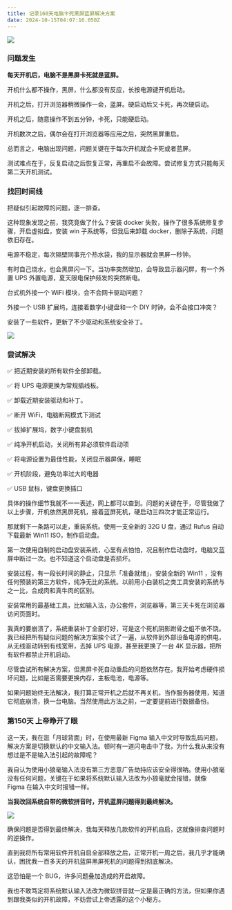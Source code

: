 ```yaml
---
title: 记录160天电脑卡死黑屏蓝屏解决方案
date: 2024-10-15T04:07:16.050Z
---
```



![](https://img-1259210397.cos.ap-guangzhou.myqcloud.com/Pasted%20image%2020240410104945.png)

### 问题发生

**每天开机后，电脑不是黑屏卡死就是蓝屏。**

开机什么都不操作，黑屏，什么都没有反应，长按电源键开机启动。

开机之后，打开浏览器稍微操作一会，蓝屏。硬启动后又卡死，再次硬启动。

开机之后，随意操作不到五分钟，卡死，只能硬启动。

开机数次之后，偶尔会在打开浏览器等应用之后，突然黑屏重启。

总而言之，电脑出现问题，问题关键在于每次开机就会卡死或者蓝屏。

测试难点在于，反复启动之后恢复正常，再重启不会故障。尝试修复方式只能每天第二天开机测试。

### 找回时间线

把疑似引起故障的问题，逐一排查。

这种现象发现之前，我究竟做了什么？安装 docker 失败，操作了很多系统修复步骤，开启虚拟盘，安装 win 子系统等，但我后来卸载 docker，删除子系统，问题依旧存在。

电源不稳定，每次隔壁同事充个热水袋，我的显示器就会黑屏一秒钟。

有时自己烧水，也会黑屏闪一下。当功率突然增加，会导致显示器闪屏，有一个外置 UPS 外置电源，夏天限电保护频发的突然断电。

台式机外接一个 WiFi 模块，会不会网卡驱动问题？

外接一个 USB 扩展坞，连接着数字小键盘和一个 DIY 时钟，会不会接口冲突？

安装了一些软件，更新了不少驱动和系统安全补丁。

![](https://img-1259210397.cos.ap-guangzhou.myqcloud.com/Pasted%20image%2020240410105720.png)

### 尝试解决

✅ 把近期安装的所有软件全部卸载。

✅ 将 UPS 电源更换为常规插线板。

✅ 卸载近期安装驱动和补丁。

✅ 断开 WiFi，电脑断网模式下测试

✅ 拔掉扩展坞，数字小键盘脱机

✅ 纯净开机启动，关闭所有非必须软件启动项

✅ 将电源设置为最佳性能，关闭显示器屏保，睡眠

✅ 开机阶段，避免功率过大的电器

✅ USB 鼠标，键盘更换插口

具体的操作细节我就不一一表述，网上都可以查到。问题的关键在于，尽管我做了以上步骤，开机依然黑屏死机，接着蓝屏死机，硬启动三四次才能正常运行。

那就剩下一条路可以走，重装系统。使用一支全新的 32G U 盘，通过 Rufus 自动下载最新 Win11 ISO，制作启动盘。

第一次使用自制的启动盘安装系统，心里有点怕怕，况且制作启动盘时，电脑又蓝屏中断过一次。也不知道这个启动盘是否损坏。

安装过程，有一段长时间的静止，只显示「准备就绪」，安装全新的 Win11 ，没有任何预装的第三方软件，纯净无比的系统。以前用小白装机之类工具安装的系统与之一比，合成肉和真牛肉的区别。

安装常用的最基础工具，比如输入法，办公套件，浏览器等，第三天卡死在浏览器访问页面时。

我真的要崩溃了，系统重装补丁全部打好，可是这个死机阴影跗骨之蛆不依不饶。我已经把所有疑似问题的解决方案挨个试了一遍，从软件到外部设备电源的供电，从无线驱动转到有线宽带，去掉 UPS 电源，甚至我更换了一台 4K 显示器，把所有软件都禁止开机启动。

尽管尝试所有解决方案，但黑屏卡死自动重启的问题依然存在。我开始考虑硬件损坏问题，比如是否需要更换内存，主板电池，电源等。

如果问题始终无法解决，我打算正常开机之后就不再关机，当作服务器使用，知道它彻底崩溃，换一台电脑。当然使用此方法之前，一定要提前进行数据备份。

### 第150天 上帝睁开了眼

这一天，我在逛「月球背面」时，在使用最新 Figma 输入中文时导致乱码问题，解决方案是切换默认的中文输入法。顿时有一道闪电击中了我，为什么我从来没有想过是不是输入法引起的故障呢？

我自认为使用小狼毫输入法没有第三方恶意广告劫持应该安全得很呐。使用小狼毫没有任何问题，关键在于如果将系统默认输入法改为小狼毫就会报错，就像 Figma 在输入中文时报错一样。

**当我改回系统自带的微软拼音时，开机蓝屏问题得到最终解决。**

![](https://img-1259210397.cos.ap-guangzhou.myqcloud.com/Pasted%20image%2020240410103803.png)

确保问题是否得到最终解决，我每天释放几款软件的开机自启，这就像排查问题时的逆操作。

直到我将所有常用软件开机自启全部释放之后，正常开机一周之后，我几乎才能确认，困扰我一百多天的开机蓝屏黑屏死机的问题得到彻底解决。

这恐怕是一个 BUG，许多问题叠加造成的开启故障。

我也不敢笃定将系统默认输入法改为微软拼音就一定是最正确的方法，但如果你遇到跟我类似的开机故障，不妨尝试上帝透露的这个小秘方。